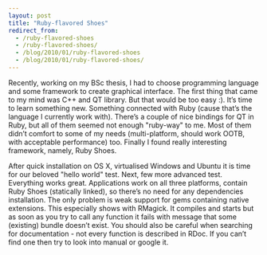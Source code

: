 ```yaml
---
layout: post
title: "Ruby-flavored Shoes"
redirect_from:
  - /ruby-flavored-shoes
  - /ruby-flavored-shoes/
  - /blog/2010/01/ruby-flavored-shoes
  - /blog/2010/01/ruby-flavored-shoes/
---
```


Recently, working on my BSc thesis, I had to choose programming language and some framework to create graphical interface. The first thing that came to my mind was C++ and QT library. But that would be too easy :). It’s time to learn something new. Something connected with Ruby (cause that’s the language I currently work with). There’s a couple of nice bindings for QT in Ruby, but all of them seemed not enough "ruby-way" to me. Most of them didn’t comfort to some of my needs (multi-platform, should work OOTB, with acceptable performance) too. Finally I found really interesting framework, namely, Ruby Shoes.

After quick installation on OS X, virtualised Windows and Ubuntu it is time for our beloved "hello world" test. Next, few more advanced test. Everything works great. Applications work on all three platforms, contain Ruby Shoes (statically linked), so there’s no need for any dependencies installation. The only problem is weak support for gems containing native extensions. This especially shows with RMagick. It compiles and starts but as soon as you try to call any function it fails with message that some (existing) bundle doesn’t exist. You should also be careful when searching for documentation - not every function is described in RDoc. If you can’t find one then try to look into manual or google it.
